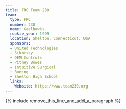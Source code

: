 ```yaml
---
title: FRC Team 230
team:
  type: FRC
  number: 230
  name: Gaelhawks
  rookie_year: 1999
  location: Shelton, Connecticut, USA
  sponsors:
  - United Technologies
  - Sikorsky
  - OEM Controls
  - Pitney Bowes
  - Intuitive Surgical
  - Boeing
  - Shelton High School
  links:
    Website: https://www.team230.org
---
```


{% include remove_this_line_and_add_a_paragraph %}
